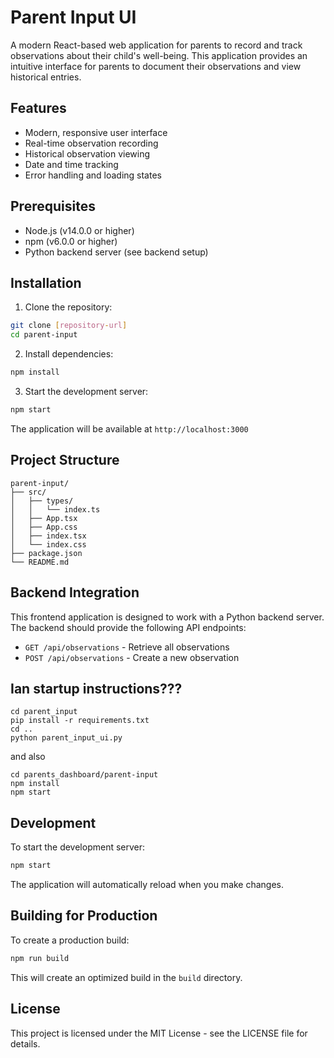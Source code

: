 # Parent Input UI

A modern React-based web application for parents to record and track observations about their child's well-being. This application provides an intuitive interface for parents to document their observations and view historical entries.

## Features

- Modern, responsive user interface
- Real-time observation recording
- Historical observation viewing
- Date and time tracking
- Error handling and loading states

## Prerequisites

- Node.js (v14.0.0 or higher)
- npm (v6.0.0 or higher)
- Python backend server (see backend setup)

## Installation

1. Clone the repository:
```bash
git clone [repository-url]
cd parent-input
```

2. Install dependencies:
```bash
npm install
```

3. Start the development server:
```bash
npm start
```

The application will be available at `http://localhost:3000`

## Project Structure

```
parent-input/
├── src/
│   ├── types/
│   │   └── index.ts
│   ├── App.tsx
│   ├── App.css
│   ├── index.tsx
│   └── index.css
├── package.json
└── README.md
```

## Backend Integration

This frontend application is designed to work with a Python backend server. The backend should provide the following API endpoints:

- `GET /api/observations` - Retrieve all observations
- `POST /api/observations` - Create a new observation

## Ian startup instructions???

```
cd parent_input
pip install -r requirements.txt
cd ..
python parent_input_ui.py
```

and also

```
cd parents_dashboard/parent-input
npm install
npm start
```

## Development

To start the development server:

```bash
npm start
```

The application will automatically reload when you make changes.

## Building for Production

To create a production build:

```bash
npm run build
```

This will create an optimized build in the `build` directory.

## License

This project is licensed under the MIT License - see the LICENSE file for details. 